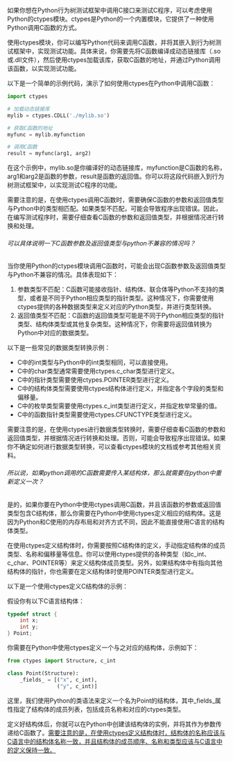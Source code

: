 如果你想在Python行为树测试框架中调用C接口来测试C程序，可以考虑使用Python的ctypes模块。ctypes是Python的一个内置模块，它提供了一种使用Python调用C函数的方式。

使用ctypes模块，你可以编写Python代码来调用C函数，并将其嵌入到行为树测试框架中，实现测试功能。具体来说，你需要先将C函数编译成动态链接库（.so或.dll文件），然后使用ctypes加载该库，获取C函数的地址，并通过Python调用该函数，以实现测试功能。

以下是一个简单的示例代码，演示了如何使用ctypes在Python中调用C函数：

```python
import ctypes

# 加载动态链接库
mylib = ctypes.CDLL('./mylib.so')

# 获取C函数的地址
myfunc = mylib.myfunction

# 调用C函数
result = myfunc(arg1, arg2)

```

在这个示例中，mylib.so是你编译好的动态链接库，myfunction是C函数的名称，arg1和arg2是函数的参数，result是函数的返回值。你可以将这段代码嵌入到行为树测试框架中，以实现测试C程序的功能。

需要注意的是，在使用ctypes调用C函数时，需要确保C函数的参数和返回值类型与Python中的类型相匹配。如果类型不匹配，可能会导致程序出现错误。因此，在编写测试程序时，需要仔细查看C函数的参数和返回值类型，并根据情况进行转换和处理。



###### 可以具体说明一下C函数参数及返回值类型与python不兼容的情况吗？

当你使用Python的ctypes模块调用C函数时，可能会出现C函数参数及返回值类型与Python不兼容的情况。具体表现如下：

1. 参数类型不匹配：C函数可能接收指针、结构体、联合体等Python不支持的类型，或者是不同于Python相应类型的指针类型。这种情况下，你需要使用ctypes提供的各种数据类型来定义对应的Python类型，并进行类型转换。
2. 返回值类型不匹配：C函数的返回值类型可能是不同于Python相应类型的指针类型、结构体类型或其他复杂类型。这种情况下，你需要将返回值转换为Python中对应的数据类型。

以下是一些常见的数据类型转换示例：

- C中的int类型与Python中的int类型相同，可以直接使用。
- C中的char类型通常需要使用ctypes.c_char类型进行定义。
- C中的指针类型需要使用ctypes.POINTER类型进行定义。
- C中的结构体类型需要使用ctypes结构体进行定义，并指定各个字段的类型和偏移量。
- C中的枚举类型需要使用ctypes.c_int类型进行定义，并指定枚举常量的值。
- C中的函数指针类型需要使用ctypes.CFUNCTYPE类型进行定义。

需要注意的是，在使用ctypes进行数据类型转换时，需要仔细查看C函数的参数和返回值类型，并根据情况进行转换和处理。否则，可能会导致程序出现错误。如果你不确定如何进行数据类型转换，可以查看ctypes模块的文档或参考其他相关资料。

###### 所以说，如果python调用的C函数需要传入某结构体，那么就需要在python中重新定义一次？

是的，如果你要在Python中使用ctypes调用C函数，并且该函数的参数或返回值类型包含C结构体，那么你需要在Python中使用ctypes定义相应的结构体。这是因为Python和C使用的内存布局和对齐方式不同，因此不能直接使用C语言的结构体类型。

在使用ctypes定义结构体时，你需要按照C结构体的定义，手动指定结构体的成员类型、名称和偏移量等信息。你可以使用ctypes提供的各种类型（如c_int、c_char、POINTER等）来定义结构体成员类型。另外，如果结构体中有指向其他结构体的指针，你也需要在定义结构体时使用POINTER类型进行定义。

以下是一个使用ctypes定义C结构体的示例：

假设你有以下C语言结构体：

```c
typedef struct {
    int x;
    int y;
} Point;
```

你需要在Python中使用ctypes定义一个与之对应的结构体，示例如下：

```python
from ctypes import Structure, c_int

class Point(Structure):
    _fields_ = [("x", c_int),
                ("y", c_int)]
```

这里，我们使用Python的类语法来定义一个名为Point的结构体，其中_fields_属性指定了结构体的成员列表，包括成员名称和对应的ctypes类型。

定义好结构体后，你就可以在Python中创建该结构体的实例，并将其作为参数传递给C函数了。<u>需要注意的是，在使用ctypes定义结构体时，结构体的名称应该与C语言中的结构体名称一致，并且结构体的成员顺序、名称和类型应该与C语言中的定义保持一致。</u>